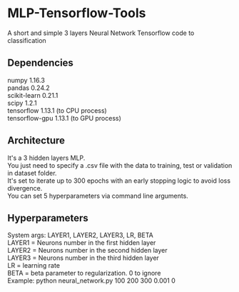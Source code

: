 # MLP-Tensorflow-Tools
A short and simple 3 layers Neural Network Tensorflow code to classification

## Dependencies
numpy 1.16.3  
pandas 0.24.2  
scikit-learn 0.21.1  
scipy 1.2.1  
tensorflow 1.13.1 (to CPU process)  
tensorflow-gpu 1.13.1 (to GPU process)  

## Architecture
It's a 3 hidden layers MLP.  
You just need to specify a .csv file with the data to training, test or validation in dataset folder.  
It's set to iterate up to 300 epochs with an early stopping logic to avoid loss divergence.  
You can set 5 hyperparameters via command line arguments.

## Hyperparameters
System args: LAYER1, LAYER2, LAYER3, LR, BETA  
LAYER1 = Neurons number in the first hidden layer  
LAYER2 = Neurons number in the second hidden layer  
LAYER3 = Neurons number in the third hidden layer  
LR = learning rate  
BETA = beta parameter to regularization. 0 to ignore  
Example: python neural_network.py 100 200 300 0.001 0  
